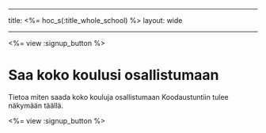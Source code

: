 * * *

title: <%= hoc_s(:title_whole_school) %> layout: wide

* * *

<%= view :signup_button %>

# Saa koko koulusi osallistumaan

Tietoa miten saada koko kouluja osallistumaan Koodaustuntiin tulee näkymään täällä.

<%= view :signup_button %>